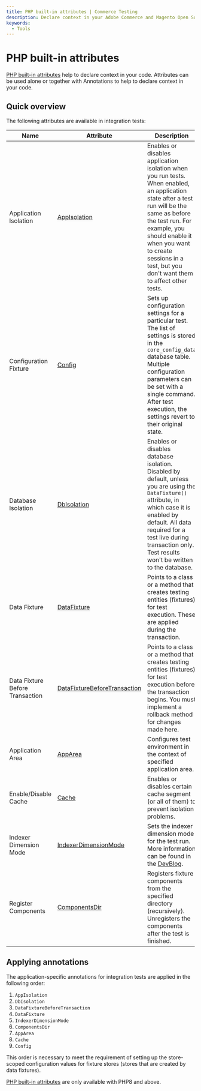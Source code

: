 ```yaml
---
title: PHP built-in attributes | Commerce Testing
description: Declare context in your Adobe Commerce and Magento Open Source code with built-in PHP attributes.
keywords:
  - Tools
---
```


# PHP built-in attributes

[PHP built-in attributes][] help to declare context in your code. Attributes can be used alone or together with Annotations to help to declare context in your code.

## Quick overview

The following attributes are available in integration tests:

| Name                            | Attribute                        | Description                                                                                                                                                                                                                                                                              |
|---------------------------------|----------------------------------|------------------------------------------------------------------------------------------------------------------------------------------------------------------------------------------------------------------------------------------------------------------------------------------|
| Application Isolation           | [AppIsolation][]                 | Enables or disables application isolation when you run tests. When enabled, an application state after a test run will be the same as before the test run. For example, you should enable it when you want to create sessions in a test, but you don't want them to affect other tests. |
| Configuration Fixture           | [Config][]                       | Sets up configuration settings for a particular test. The list of settings is stored in the `core_config_data` database table. Multiple configuration parameters can be set with a single command. After test execution, the settings revert to their original state.                |
| Database Isolation              | [DbIsolation][]                  | Enables or disables database isolation. Disabled by default, unless you are using the `DataFixture()` attribute, in which case it is enabled by default. All data required for a test live during transaction only. Test results won't be written to the database.                       |
| Data Fixture                    | [DataFixture][]                  | Points to a class or a method that creates testing entities (fixtures) for test execution. These are applied during the transaction.                                                                                                                                                    |
| Data Fixture Before Transaction | [DataFixtureBeforeTransaction][] | Points to a class or a method that creates testing entities (fixtures) for test execution before the transaction begins. You must implement a rollback method for changes made here.                                                                                             |
| Application Area                | [AppArea][]                      | Configures test environment in the context of specified application area.                                                                                                                                                                                                                |
| Enable/Disable Cache            | [Cache][]                        | Enables or disables certain cache segment (or all of them) to prevent isolation problems.                                                                                                                                                                                                  |
| Indexer Dimension Mode          | [IndexerDimensionMode][]         | Sets the indexer dimension mode for the test run. More information can be found in the [DevBlog](https://community.magento.com/t5/Magento-DevBlog/Indexers-parallelization-and-optimization/ba-p/104922).                                                                                |
| Register Components             | [ComponentsDir][]                | Registers fixture components from the specified directory (recursively). Unregisters the components after the test is finished.                                                                                                                                                              |

## Applying annotations

The application-specific annotations for integration tests are applied in the following order:

1. `AppIsolation`
1. `DbIsolation`
1. `DataFixtureBeforeTransaction`
1. `DataFixture`
1. `IndexerDimensionMode`
1. `ComponentsDir`
1. `AppArea`
1. `Cache`
1. `Config`

This order is necessary to meet the requirement of setting up the store-scoped configuration values for fixture stores (stores that are created by data fixtures).

<InlineAlert variant="info" slots="text" />

[PHP built-in attributes][] are only available with PHP8 and above.

<!-- LINK DEFINITIONS -->

[PHPUnit annotations]: ../annotations/index.md
[PHP built-in attributes]: https://www.php.net/manual/en/language.attributes.overview.php
[AppIsolation]: app-isolation.md
[Config]: config-fixture.md
[DbIsolation]: db-isolation.md
[DataFixture]: data-fixture.md
[DataFixtureBeforeTransaction]: data-fixture-before-transaction.md
[AppArea]: app-area.md
[Cache]: cache.md
[IndexerDimensionMode]: indexer-dimension-mode.md
[ComponentsDir]: components-dir.md

